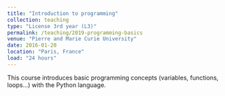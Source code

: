 ```yaml
---
title: "Introduction to programming"
collection: teaching
type: "License 3rd year (L3)"
permalink: /teaching/2019-programming-basics
venue: "Pierre and Marie Curie University"
date: 2016-01-20
location: "Paris, France"
load: "24 hours"
---
```


This course introduces basic programming concepts (variables, functions, loops...) with the Python language. 
